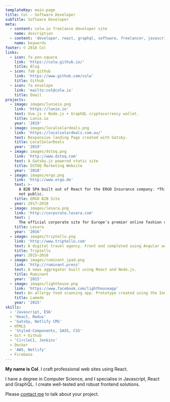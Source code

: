 ```yaml
---
templateKey: main-page
title: Col — Software Developer
subTitle: Software Developer
meta:
  - content: colw.io freelance developer site
    name: description
  - content: 'developer, react, graphql, software, freelancer, javascript, work, jobs'
    name: keywords
footer: © 2018 Col
links:
  - icon: fa pen-square
    link: 'https://colw.github.io/'
    title: Blog
  - icon: fab github
    link: 'https://www.github.com/colw'
    title: Github
  - icon: fa envelope
    link: 'mailto:col@colw.io'
    title: Email
projects:
  - image: images/lunieio.png
    link: 'https://lunie.io'
    text: Vue.js + Node.js + GraphQL cryptocurrency wallet.
    title: Lunie.io
    year: '2019'
  - image: images/localsolardeals.png
    link: 'https://localsolardeals.com.au/'
    text: Responsive landing Page created with Gatsby.
    title: LocalSolarDeals
    year: '2019'
  - image: images/dstoq.png
    link: 'http://www.dstoq.com'
    text: A Gatsby.js powered static site
    title: DSTOQ Marketing Website
    year: '2018'
  - image: images/ergo.png
    link: 'http://www.ergo.de'
    text: >-
      A B2B SPA built out of React for the ERGO Insurance company. *This site is
      not public.
    title: ERGO B2B Site
    year: 2017–2018
  - image: images/lesara.png
    link: 'http://corporate.lesara.com'
    text: |
      The official corporate site for Europe's premier online fashion retailer.
    title: Lesara
    year: '2016'
  - image: images/triptello.png
    link: 'http://www.triptello.com'
    text: A digital travel agency. Front end completed using Angular and Bootstrap.
    title: Triptello
    year: 2015–2016
  - image: images/ruminant_ipad.png
    link: 'http://ruminant.press'
    text: A news aggregator built using React and Node.js.
    title: Ruminant
    year: '2015'
  - image: images/lighthouse.png
    link: 'https://www.facebook.com/lighthouseapp'
    text: An allergy food scanning app. Prototype created using the Ionic Framework.
    title: Lamedo
    year: '2015'
skills:
  - 'Javascript, ES6'
  - 'React, Redux'
  - 'Gatsby, Netlify CMS'
  - HTML5
  - 'Styled-Components, SASS, CSS'
  - Git + Github
  - 'CircleCI, Jenkins'
  - Docker
  - 'AWS, Netlify'
  - Firebase
---
```

**My name is Col**. I craft professional web sites using React.

I have a degree in Computer Science, and I specialise in Javascript, React and GraphQL. I create well-tested and robust frontend solutions.

Please [contact me](mailto:col@colw.io) to talk about your project.
